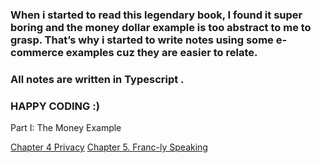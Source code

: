 ### When i started to read this legendary book, I found it super boring and the money dollar example is too abstract to me to grasp. That’s why i started to write notes using some e-commerce examples cuz they are easier to relate.

### All notes are written in Typescript .

### HAPPY CODING :)


Part I: The Money Example

[Chapter 4 Privacy](https://abrupt-socks-76e.notion.site/Chapter-4-Privacy-19cb378fe823800280fef6e246d16ec3?pvs=4)
[Chapter 5. Franc-ly Speaking](https://abrupt-socks-76e.notion.site/Chapter-5-Franc-ly-Speaking-19cb378fe82380b69fbcdd37c2a08261?pvs=4)
